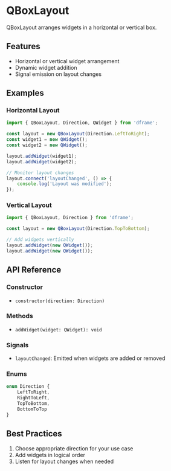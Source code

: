 # QBoxLayout

QBoxLayout arranges widgets in a horizontal or vertical box.

## Features

- Horizontal or vertical widget arrangement
- Dynamic widget addition
- Signal emission on layout changes

## Examples

### Horizontal Layout

```typescript
import { QBoxLayout, Direction, QWidget } from 'dframe';

const layout = new QBoxLayout(Direction.LeftToRight);
const widget1 = new QWidget();
const widget2 = new QWidget();

layout.addWidget(widget1);
layout.addWidget(widget2);

// Monitor layout changes
layout.connect('layoutChanged', () => {
    console.log('Layout was modified');
});
```

### Vertical Layout

```typescript
import { QBoxLayout, Direction } from 'dframe';

const layout = new QBoxLayout(Direction.TopToBottom);

// Add widgets vertically
layout.addWidget(new QWidget());
layout.addWidget(new QWidget());
```

## API Reference

### Constructor
- `constructor(direction: Direction)`

### Methods
- `addWidget(widget: QWidget): void`

### Signals
- `layoutChanged`: Emitted when widgets are added or removed

### Enums
```typescript
enum Direction {
    LeftToRight,
    RightToLeft,
    TopToBottom,
    BottomToTop
}
```

## Best Practices

1. Choose appropriate direction for your use case
2. Add widgets in logical order
3. Listen for layout changes when needed
